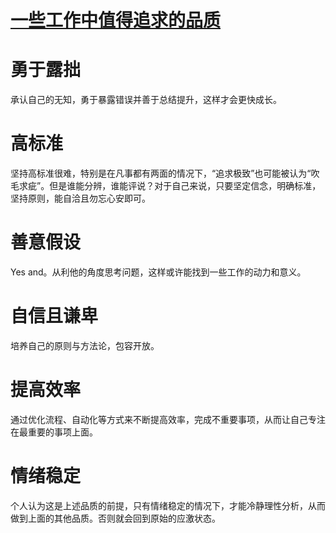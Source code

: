# [一些工作中值得追求的品质](https://github.com/zzy131250/gitblog/issues/38)

# 勇于露拙
承认自己的无知，勇于暴露错误并善于总结提升，这样才会更快成长。

# 高标准
坚持高标准很难，特别是在凡事都有两面的情况下，“追求极致”也可能被认为“吹毛求疵”。但是谁能分辨，谁能评说？对于自己来说，只要坚定信念，明确标准，坚持原则，能自洽且勿忘心安即可。

# 善意假设
Yes and。从利他的角度思考问题，这样或许能找到一些工作的动力和意义。

# 自信且谦卑
培养自己的原则与方法论，包容开放。

# 提高效率
通过优化流程、自动化等方式来不断提高效率，完成不重要事项，从而让自己专注在最重要的事项上面。

# 情绪稳定
个人认为这是上述品质的前提，只有情绪稳定的情况下，才能冷静理性分析，从而做到上面的其他品质。否则就会回到原始的应激状态。